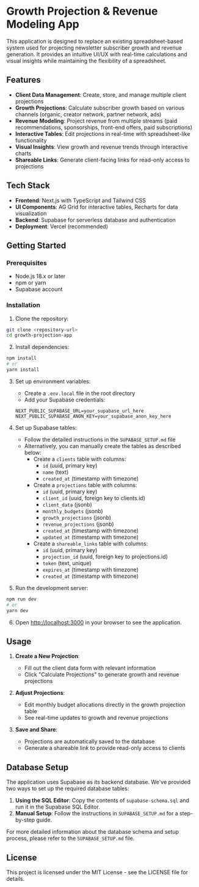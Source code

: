# Growth Projection & Revenue Modeling App

This application is designed to replace an existing spreadsheet-based system used for projecting newsletter subscriber growth and revenue generation. It provides an intuitive UI/UX with real-time calculations and visual insights while maintaining the flexibility of a spreadsheet.

## Features

- **Client Data Management**: Create, store, and manage multiple client projections
- **Growth Projections**: Calculate subscriber growth based on various channels (organic, creator network, partner network, ads)
- **Revenue Modeling**: Project revenue from multiple streams (paid recommendations, sponsorships, front-end offers, paid subscriptions)
- **Interactive Tables**: Edit projections in real-time with spreadsheet-like functionality
- **Visual Insights**: View growth and revenue trends through interactive charts
- **Shareable Links**: Generate client-facing links for read-only access to projections

## Tech Stack

- **Frontend**: Next.js with TypeScript and Tailwind CSS
- **UI Components**: AG Grid for interactive tables, Recharts for data visualization
- **Backend**: Supabase for serverless database and authentication
- **Deployment**: Vercel (recommended)

## Getting Started

### Prerequisites

- Node.js 18.x or later
- npm or yarn
- Supabase account

### Installation

1. Clone the repository:
```bash
git clone <repository-url>
cd growth-projection-app
```

2. Install dependencies:
```bash
npm install
# or
yarn install
```

3. Set up environment variables:
   - Create a `.env.local` file in the root directory
   - Add your Supabase credentials:
   ```
   NEXT_PUBLIC_SUPABASE_URL=your_supabase_url_here
   NEXT_PUBLIC_SUPABASE_ANON_KEY=your_supabase_anon_key_here
   ```

4. Set up Supabase tables:
   - Follow the detailed instructions in the `SUPABASE_SETUP.md` file
   - Alternatively, you can manually create the tables as described below:
     - Create a `clients` table with columns:
       - `id` (uuid, primary key)
       - `name` (text)
       - `created_at` (timestamp with timezone)
     - Create a `projections` table with columns:
       - `id` (uuid, primary key)
       - `client_id` (uuid, foreign key to clients.id)
       - `client_data` (jsonb)
       - `monthly_budgets` (jsonb)
       - `growth_projections` (jsonb)
       - `revenue_projections` (jsonb)
       - `created_at` (timestamp with timezone)
       - `updated_at` (timestamp with timezone)
     - Create a `shareable_links` table with columns:
       - `id` (uuid, primary key)
       - `projection_id` (uuid, foreign key to projections.id)
       - `token` (text, unique)
       - `expires_at` (timestamp with timezone)
       - `created_at` (timestamp with timezone)

5. Run the development server:
```bash
npm run dev
# or
yarn dev
```

6. Open [http://localhost:3000](http://localhost:3000) in your browser to see the application.

## Usage

1. **Create a New Projection**:
   - Fill out the client data form with relevant information
   - Click "Calculate Projections" to generate growth and revenue projections

2. **Adjust Projections**:
   - Edit monthly budget allocations directly in the growth projection table
   - See real-time updates to growth and revenue projections

3. **Save and Share**:
   - Projections are automatically saved to the database
   - Generate a shareable link to provide read-only access to clients

## Database Setup

The application uses Supabase as its backend database. We've provided two ways to set up the required database tables:

1. **Using the SQL Editor**: Copy the contents of `supabase-schema.sql` and run it in the Supabase SQL Editor.
2. **Manual Setup**: Follow the instructions in `SUPABASE_SETUP.md` for a step-by-step guide.

For more detailed information about the database schema and setup process, please refer to the `SUPABASE_SETUP.md` file.

## License

This project is licensed under the MIT License - see the LICENSE file for details.

